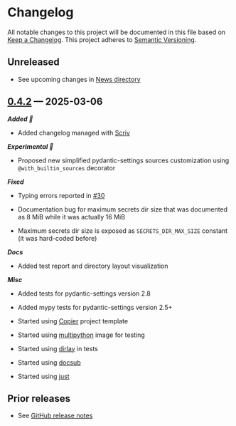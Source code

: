# Changelog

All notable changes to this project will be documented in this file based on [Keep a Changelog](https://keepachangelog.com/en/1.0.0/). This project adheres to [Semantic Versioning](https://semver.org/spec/v2.0.0.html).

## Unreleased

- See upcoming changes in [News directory](https://github.com/makukha/pydantic-file-secrets/tree/main/NEWS.d)

<!-- scriv-insert-here -->

<a id='changelog-0.4.2'></a>
## [0.4.2](https://github.com/makukha/pydantic-file-secrets/releases/tag/v0.4.2) — 2025-03-06

***Added 🌿***

- Added changelog managed with [Scriv](https://scriv.readthedocs.io)

***Experimental 🧪***

- Proposed new simplified pydantic-settings sources customization using `@with_builtin_sources` decorator

***Fixed***

- Typing errors reported in [#30](https://github.com/makukha/pydantic-file-secrets/issues/30)

- Documentation bug for maximum secrets dir size that was documented as 8 MiB while it was actually 16 MiB

- Maximum secrets dir size is exposed as `SECRETS_DIR_MAX_SIZE` constant (it was hard-coded before)

***Docs***

- Added test report and directory layout visualization

***Misc***

- Added tests for pydantic-settings version 2.8

- Added mypy tests for pydantic-settings version 2.5+

- Started using [Copier](https://copier.readthedocs.io) project template

- Started using [multipython](https://github.com/makukha/multipython) image for testing

- Started using [dirlay](https://github.com/makukha/dirlay) in tests

- Started using [docsub](https://github.com/makukha/docsub)

- Started using [just](https://just.systems)

## Prior releases

- See [GitHub release notes](https://github.com/makukha/pydantic-file-secrets/releases)
